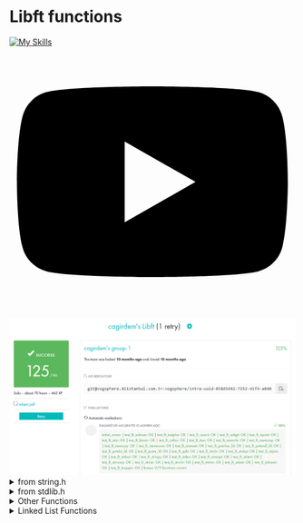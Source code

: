 # Libft functions 
[![My Skills](https://skills.thijs.gg/icons?i=c)]()

<svg xmlns="http://www.w3.org/2000/svg" viewBox="0 0 576 512"><!--! Font Awesome Pro 6.2.1 by @fontawesome - https://fontawesome.com License - https://fontawesome.com/license (Commercial License) Copyright 2022 Fonticons, Inc. --><path d="M549.655 124.083c-6.281-23.65-24.787-42.276-48.284-48.597C458.781 64 288 64 288 64S117.22 64 74.629 75.486c-23.497 6.322-42.003 24.947-48.284 48.597-11.412 42.867-11.412 132.305-11.412 132.305s0 89.438 11.412 132.305c6.281 23.65 24.787 41.5 48.284 47.821C117.22 448 288 448 288 448s170.78 0 213.371-11.486c23.497-6.321 42.003-24.171 48.284-47.821 11.412-42.867 11.412-132.305 11.412-132.305s0-89.438-11.412-132.305zm-317.51 213.508V175.185l142.739 81.205-142.739 81.201z"/></svg>

<img src="./img.png" />



<details>
<summary>from string.h</summary>

## from string.h

| Function  | Explanation |
| ------------- | ------------- |
| ft_isalnum | checks if a character is alphanumeric |
| ft_isalpha | checks if a character is alphabetic |
| ft_islower | checks is a character is lowercase |
| ft_isupper | checks is a character is uppercase |
| ft_isdigit | checks is a character is a digit |
| ft_tolower | converts a character to lowercase |
| ft_toupper | converts a character to uppercase |
| ft_atoi | converts a byte string to an integer value |
| ft_strlen | returns the length of a given string |
| ft_strncmp | compares a certain amount of characters of two strings |
| ft_strchr | finds the first occurrence of a character |
| ft_strrchr | finds the last occurence of a character |
| ft_strdup | allocates a copy of a string |
| ft_memchr | searches an array for the first occurrence of a character |
| ft_memcmp | compares two buffers |
| ft_memset | fills a buffer with a character |
| ft_memcpy | copies one buffer to another |
| ft_memmove | moves one buffer to another |
  
</details>

<details>
<summary> from stdlib.h </summary>
  
## from stdlib.h
  
| Function  | Explanation |
| ------------- | ------------- |
| ft_calloc | allocates and zeroes memory |
| ft_malloc | allocates memory |
</details>

<details>
<summary> Other Functions </summary>
  
## Other Functions
  
| Function  | Explanation |
| ------------- | ------------- |
| ft_itoa | converts an integer value to a byte string |
| ft_substr | cuts a string from start point to specified length |
| ft_strtrim | trims a string |
| ft_split | splits a string use a specified delimeter character |
</details>

<details>
<summary> Linked List Functions </summary>
  
## Linked List Functions
  
| Function  | Explanation |
| ------------- | ------------- |
| ft_lstnew | creates a new linked list |
| ft_lstsize | turns linked list size |
| ft_lstlast | turns last linked list element |
| ft_lstiter | iterates all linked list elements and applies specified a function to every elements |
| ft_lstdelone | deletes a linked list element | 
| ft_lstclear | deletes all linked list elements | 
| ft_lstadd_front | adds a element at front of the linked list | 
| ft_lstadd_back | adds a element at back of the linked list |
  
</details>
